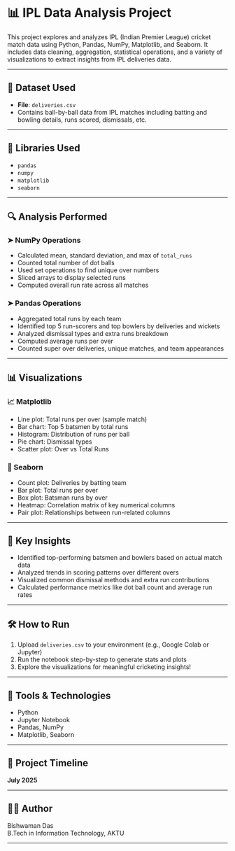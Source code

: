# 📊 IPL Data Analysis Project

This project explores and analyzes IPL (Indian Premier League) cricket match data using Python, Pandas, NumPy, Matplotlib, and Seaborn. It includes data cleaning, aggregation, statistical operations, and a variety of visualizations to extract insights from IPL deliveries data.

---

## 📁 Dataset Used

- **File**: `deliveries.csv`
- Contains ball-by-ball data from IPL matches including batting and bowling details, runs scored, dismissals, etc.

---

## 🧪 Libraries Used

- `pandas`
- `numpy`
- `matplotlib`
- `seaborn`

---

## 🔍 Analysis Performed

### ➤ NumPy Operations
- Calculated mean, standard deviation, and max of `total_runs`
- Counted total number of dot balls
- Used set operations to find unique over numbers
- Sliced arrays to display selected runs
- Computed overall run rate across all matches

### ➤ Pandas Operations
- Aggregated total runs by each team
- Identified top 5 run-scorers and top bowlers by deliveries and wickets
- Analyzed dismissal types and extra runs breakdown
- Computed average runs per over
- Counted super over deliveries, unique matches, and team appearances

---

## 📊 Visualizations

### 📈 Matplotlib
- Line plot: Total runs per over (sample match)
- Bar chart: Top 5 batsmen by total runs
- Histogram: Distribution of runs per ball
- Pie chart: Dismissal types
- Scatter plot: Over vs Total Runs

### 🌈 Seaborn
- Count plot: Deliveries by batting team
- Bar plot: Total runs per over
- Box plot: Batsman runs by over
- Heatmap: Correlation matrix of key numerical columns
- Pair plot: Relationships between run-related columns

---

## 🎯 Key Insights

- Identified top-performing batsmen and bowlers based on actual match data
- Analyzed trends in scoring patterns over different overs
- Visualized common dismissal methods and extra run contributions
- Calculated performance metrics like dot ball count and average run rates

---

## 🛠️ How to Run

1. Upload `deliveries.csv` to your environment (e.g., Google Colab or Jupyter)
2. Run the notebook step-by-step to generate stats and plots
3. Explore the visualizations for meaningful cricketing insights!

---

## 📌 Tools & Technologies

- Python  
- Jupyter Notebook  
- Pandas, NumPy  
- Matplotlib, Seaborn  

---

## 📅 Project Timeline
**July 2025**

---

## 👨‍💻 Author
Bishwaman Das  
B.Tech in Information Technology, AKTU 

---
